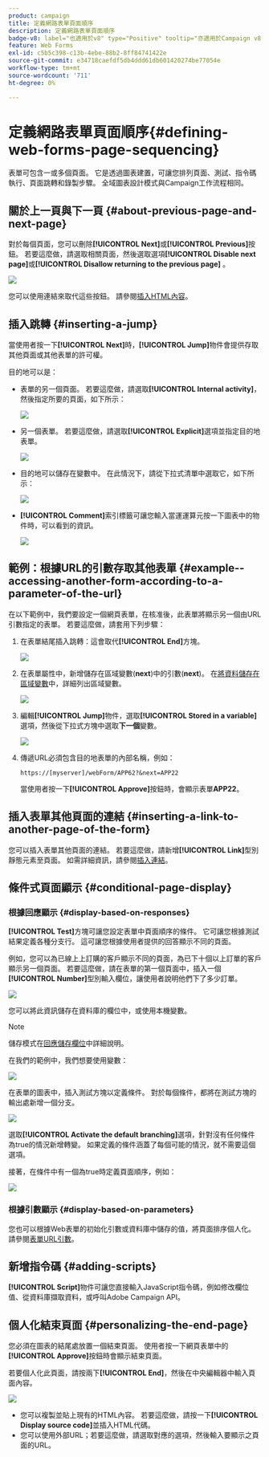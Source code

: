 ```yaml
---
product: campaign
title: 定義網路表單頁面順序
description: 定義網路表單頁面順序
badge-v8: label="也適用於v8" type="Positive" tooltip="亦適用於Campaign v8"
feature: Web Forms
exl-id: c5b5c398-c13b-4ebe-88b2-8ff84741422e
source-git-commit: e34718caefdf5db4ddd61db601420274be77054e
workflow-type: tm+mt
source-wordcount: '711'
ht-degree: 0%

---
```


# 定義網路表單頁面順序{#defining-web-forms-page-sequencing}



表單可包含一或多個頁面。 它是透過圖表建置，可讓您排列頁面、測試、指令碼執行、頁面跳轉和錄製步驟。 全域圖表設計模式與Campaign工作流程相同。

## 關於上一頁與下一頁 {#about-previous-page-and-next-page}

對於每個頁面，您可以刪除&#x200B;**[!UICONTROL Next]**&#x200B;或&#x200B;**[!UICONTROL Previous]**&#x200B;按鈕。 若要這麼做，請選取相關頁面，然後選取選項&#x200B;**[!UICONTROL Disable next page]**&#x200B;或&#x200B;**[!UICONTROL Disallow returning to the previous page]** 。

![](assets/s_ncs_admin_survey_no_next_page.png)

您可以使用連結來取代這些按鈕。 請參閱[插入HTML內容](static-elements-in-a-web-form.md#inserting-html-content)。

## 插入跳轉 {#inserting-a-jump}

當使用者按一下&#x200B;**[!UICONTROL Next]**&#x200B;時，**[!UICONTROL Jump]**&#x200B;物件會提供存取其他頁面或其他表單的許可權。

目的地可以是：

* 表單的另一個頁面。 若要這麼做，請選取&#x200B;**[!UICONTROL Internal activity]**，然後指定所要的頁面，如下所示：

  ![](assets/s_ncs_admin_jump_param1.png)

* 另一個表單。 若要這麼做，請選取&#x200B;**[!UICONTROL Explicit]**&#x200B;選項並指定目的地表單。

  ![](assets/s_ncs_admin_jump_param2.png)

* 目的地可以儲存在變數中。 在此情況下，請從下拉式清單中選取它，如下所示：

  ![](assets/s_ncs_admin_jump_param3.png)

* **[!UICONTROL Comment]**&#x200B;索引標籤可讓您輸入當運運算元按一下圖表中的物件時，可以看到的資訊。

  ![](assets/s_ncs_admin_survey_jump_comment.png)

## 範例：根據URL的引數存取其他表單 {#example--accessing-another-form-according-to-a-parameter-of-the-url}

在以下範例中，我們要設定一個網頁表單，在核准後，此表單將顯示另一個由URL引數指定的表單。 若要這麼做，請套用下列步驟：

1. 在表單結尾插入跳轉：這會取代&#x200B;**[!UICONTROL End]**&#x200B;方塊。

   ![](assets/s_ncs_admin_survey_jump_sample1.png)

1. 在表單屬性中，新增儲存在區域變數(**next**)中的引數(**next**)。 在[將資料儲存在區域變數](web-forms-answers.md#storing-data-in-a-local-variable)中，詳細列出區域變數。

   ![](assets/s_ncs_admin_survey_jump_sample2.png)

1. 編輯&#x200B;**[!UICONTROL Jump]**&#x200B;物件，選取&#x200B;**[!UICONTROL Stored in a variable]**&#x200B;選項，然後從下拉式方塊中選取&#x200B;**下一個**&#x200B;變數。

   ![](assets/s_ncs_admin_survey_jump_sample3.png)

1. 傳遞URL必須包含目的地表單的內部名稱，例如：

   ```
   https://[myserver]/webForm/APP62?&next=APP22
   ```

   當使用者按一下&#x200B;**[!UICONTROL Approve]**&#x200B;按鈕時，會顯示表單&#x200B;**APP22**。

## 插入表單其他頁面的連結 {#inserting-a-link-to-another-page-of-the-form}

您可以插入表單其他頁面的連結。 若要這麼做，請新增&#x200B;**[!UICONTROL Link]**&#x200B;型別靜態元素至頁面。 如需詳細資訊，請參閱[插入連結](static-elements-in-a-web-form.md#inserting-a-link)。

## 條件式頁面顯示 {#conditional-page-display}

### 根據回應顯示 {#display-based-on-responses}

**[!UICONTROL Test]**&#x200B;方塊可讓您設定表單中頁面順序的條件。 它可讓您根據測試結果定義各種分支行。 這可讓您根據使用者提供的回答顯示不同的頁面。

例如，您可以為已線上上訂購的客戶顯示不同的頁面，為已下十個以上訂單的客戶顯示另一個頁面。 若要這麼做，請在表單的第一個頁面中，插入一個&#x200B;**[!UICONTROL Number]**&#x200B;型別輸入欄位，讓使用者說明他們下了多少訂單。

![](assets/s_ncs_admin_survey_test_ex0.png)

您可以將此資訊儲存在資料庫的欄位中，或使用本機變數。

>[!NOTE]
>
>儲存模式在[回應儲存欄位](web-forms-answers.md#response-storage-fields)中詳細說明。

在我們的範例中，我們想要使用變數：

![](assets/s_ncs_admin_survey_test_ex1.png)

在表單的圖表中，插入測試方塊以定義條件。 對於每個條件，都將在測試方塊的輸出處新增一個分支。

![](assets/s_ncs_admin_survey_test_ex2.png)

選取&#x200B;**[!UICONTROL Activate the default branching]**&#x200B;選項，針對沒有任何條件為true的情況新增轉變。 如果定義的條件涵蓋了每個可能的情況，就不需要這個選項。

接著，在條件中有一個為true時定義頁面順序，例如：

![](assets/s_ncs_admin_survey_test_ex3.png)

### 根據引數顯示 {#display-based-on-parameters}

您也可以根據Web表單的初始化引數或資料庫中儲存的值，將頁面排序個人化。 請參閱[表單URL引數](defining-web-forms-properties.md#form-url-parameters)。

## 新增指令碼 {#adding-scripts}

**[!UICONTROL Script]**&#x200B;物件可讓您直接輸入JavaScript指令碼，例如修改欄位值、從資料庫擷取資料，或呼叫Adobe Campaign API。

## 個人化結束頁面 {#personalizing-the-end-page}

您必須在圖表的結尾處放置一個結束頁面。 使用者按一下網頁表單中的&#x200B;**[!UICONTROL Approve]**&#x200B;按鈕時會顯示結束頁面。

若要個人化此頁面，請按兩下&#x200B;**[!UICONTROL End]**，然後在中央編輯器中輸入頁面內容。

![](assets/s_ncs_admin_survey_end_page_edit.png)

* 您可以複製並貼上現有的HTML內容。 若要這麼做，請按一下&#x200B;**[!UICONTROL Display source code]**&#x200B;並插入HTML代碼。
* 您可以使用外部URL；若要這麼做，請選取對應的選項，然後輸入要顯示之頁面的URL。
